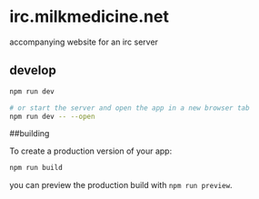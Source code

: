 # irc.milkmedicine.net

accompanying website for an irc server

## develop

```bash
npm run dev

# or start the server and open the app in a new browser tab
npm run dev -- --open
```

##building

To create a production version of your app:

```bash
npm run build
```

you can preview the production build with `npm run preview`.
